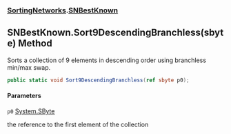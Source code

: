 ### [SortingNetworks](SortingNetworks.md 'SortingNetworks').[SNBestKnown](SortingNetworks.SNBestKnown.md 'SortingNetworks.SNBestKnown')

## SNBestKnown.Sort9DescendingBranchless(sbyte) Method

Sorts a collection of 9 elements in descending order using branchless min/max swap.

```csharp
public static void Sort9DescendingBranchless(ref sbyte p0);
```
#### Parameters

<a name='SortingNetworks.SNBestKnown.Sort9DescendingBranchless(sbyte).p0'></a>

`p0` [System.SByte](https://docs.microsoft.com/en-us/dotnet/api/System.SByte 'System.SByte')

the reference to the first element of the collection
